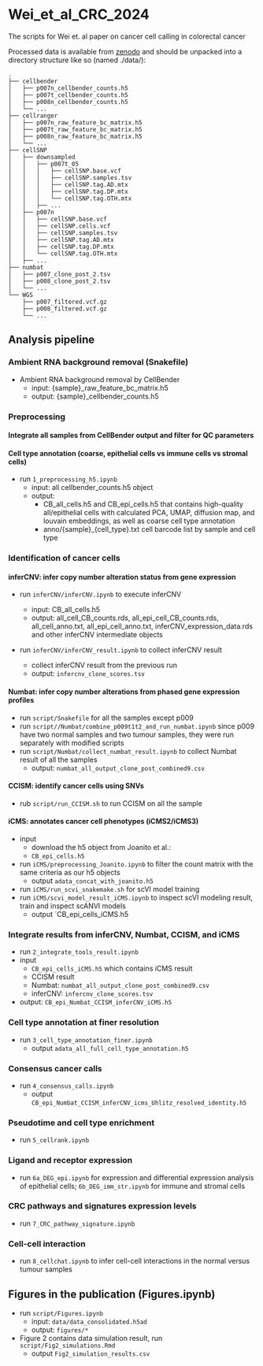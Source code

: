 # Wei_et_al_CRC_2024
The scripts for Wei et. al paper on cancer cell calling in colorectal cancer 

Processed data is available from [zenodo](https://dx.doi.org/10.5281/zenodo.10692019) 
and should be unpacked into a directory structure like so (named ./data/):

```
.
├── cellbender
│   ├── p007n_cellbender_counts.h5
│   ├── p007t_cellbender_counts.h5
│   ├── p008n_cellbender_counts.h5
│   └── ...
├── cellranger
│   ├── p007n_raw_feature_bc_matrix.h5
│   ├── p007t_raw_feature_bc_matrix.h5
│   ├── p008n_raw_feature_bc_matrix.h5
│   └── ...
├── cellSNP
│   ├── downsampled
│   │   ├── p007t_05
│   │   │   ├── cellSNP.base.vcf
│   │   │   ├── cellSNP.samples.tsv
│   │   │   ├── cellSNP.tag.AD.mtx
│   │   │   ├── cellSNP.tag.DP.mtx
│   │   │   └── cellSNP.tag.OTH.mtx
│   │   ├── ...
│   ├── p007n
│   │   ├── cellSNP.base.vcf
│   │   ├── cellSNP.cells.vcf
│   │   ├── cellSNP.samples.tsv
│   │   ├── cellSNP.tag.AD.mtx
│   │   ├── cellSNP.tag.DP.mtx
│   │   └── cellSNP.tag.OTH.mtx
│   ├── ...
├── numbat
│   ├── p007_clone_post_2.tsv
│   ├── p008_clone_post_2.tsv
│   └── ...
└── WGS
    ├── p007_filtered.vcf.gz
    ├── p008_filtered.vcf.gz
    └── ...
```


## Analysis pipeline

### Ambient RNA background removal (Snakefile)
- Ambient RNA background removal by CellBender
    - input: {sample}_raw_feature_bc_matrix.h5
    - output: {sample}_cellbender_counts.h5

### Preprocessing
#### Integrate all samples from CellBender output and filter for QC parameters
#### Cell type annotation (coarse, epithelial cells vs immune cells vs stromal cells)
- run `1_preprocessing_h5.ipynb`
    - input: all cellbender_counts.h5 object
    - output: 
        - CB_all_cells.h5 and CB_epi_cells.h5 that contains high-quality all/epithelial cells with calculated PCA, UMAP, diffusion map, and louvain embeddings, as well as coarse cell type annotation
        - anno/{sample}_{cell_type}.txt cell barcode list by sample and cell type

### Identification of cancer cells
#### inferCNV: infer copy number alteration status from gene expression
- run `inferCNV/inferCNV.ipynb` to execute inferCNV 
    - input: CB_all_cells.h5 
    - output: all_cell_CB_counts.rds, all_epi_cell_CB_counts.rds, all_cell_anno.txt, all_epi_cell_anno.txt, inferCNV_expression_data.rds and other inferCNV intermediate objects
    
- run `inferCNV/inferCNV_result.ipynb` to collect inferCNV result
    - collect inferCNV result from the previous run
    - output: `infercnv_clone_scores.tsv`
    
#### Numbat: infer copy number alterations from phased gene expression profiles
- run `script/Snakefile` for all the samples except p009
- run `script//Numbat/combine_p009t1t2_and_run_numbat.ipynb` since p009 have two normal samples and two tumour samples, they were run separately with modified scripts
- run `script/Numbat/collect_numbat_result.ipynb` to collect Numbat result of all the samples
    - output: `numbat_all_output_clone_post_combined9.csv`

#### CCISM: identify cancer cells using SNVs
- rub `script/run_CCISM.sh` to run CCISM on all the sample

#### iCMS: annotates cancer cell phenotypes (iCMS2/iCMS3)
- input
    - download the h5 object from Joanito et al.: 
    - `CB_epi_cells.h5`
- run `iCMS/preprocessing_Joanito.ipynb` to filter the count matrix with the same criteria as our h5 objects
    - output `adata_concat_with_joanito.h5`
- run `iCMS/run_scvi_snakemake.sh` for scVI model training 
- run `iCMS/scvi_model_result_iCMS.ipynb` to inspect scVI modeling result, train and inspect scANVI models
    - output `CB_epi_cells_iCMS.h5

### Integrate results from inferCNV, Numbat, CCISM, and iCMS
- run `2_integrate_tools_result.ipynb`
- input
    - `CB_epi_cells_iCMS.h5` which contains iCMS result
    - CCISM result
    - Numbat: `numbat_all_output_clone_post_combined9.csv`
    - inferCNV: `infercnv_clone_scores.tsv`
- output: `CB_epi_Numbat_CCISM_inferCNV_iCMS.h5`

### Cell type annotation at finer resolution
- run `3_cell_type_annotation_finer.ipynb`
    - output `adata_all_full_cell_type_annotation.h5`

### Consensus cancer calls
- run `4_consensus_calls.ipynb`
    - output `CB_epi_Numbat_CCISM_inferCNV_icms_Uhlitz_resolved_identity.h5`

### Pseudotime and cell type enrichment
- run `5_cellrank.ipynb`

### Ligand and receptor expression
- run `6a_DEG_epi.ipynb` for expression and differential expression analysis of epithelial cells; 
`6b_DEG_imm_str.ipynb` for immune and stromal cells

### CRC pathways and signatures expression levels
- run `7_CRC_pathway_signature.ipynb`

### Cell-cell interaction
- run `8_cellchat.ipynb` to infer cell-cell interactions in the normal versus tumour samples



## Figures in the publication (Figures.ipynb)
- run `script/Figures.ipynb`
    - input: `data/data_consolidated.h5ad`
    - output: `figures/*`
- Figure 2 contains data simulation result, run `script/Fig2_simulations.Rmd`
    - output `Fig2_simulation_results.csv`



